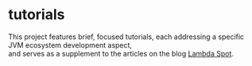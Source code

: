 # tutorials
This project features brief, focused tutorials, each addressing a specific JVM ecosystem development aspect,<br/>
and serves as a supplement to the articles on the blog [Lambda Spot](https://blog.lambdaspot.dev/).
